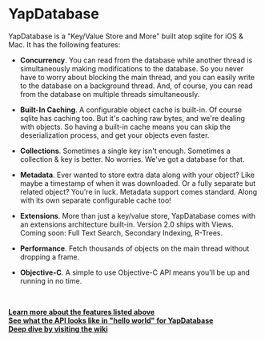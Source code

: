 YapDatabase
===========

YapDatabase is a "Key/Value Store and More" built atop sqlite for iOS & Mac.
It has the following features:

* **Concurrency**. You can read from the database while another thread is simultaneously making modifications to the database. So you never have to worry about blocking the main thread, and you can easily write to the database on a background thread. And, of course, you can read from the database on multiple threads simultaneously.

* **Built-In Caching**. A configurable object cache is built-in. Of course sqlite has caching too. But it's caching raw bytes, and we're dealing with objects. So having a built-in cache means you can skip the deserialization process, and get your objects even faster.

* **Collections**. Sometimes a single key isn't enough. Sometimes a collection & key is better. No worries. We've got a database for that.

* **Metadata**. Ever wanted to store extra data along with your object? Like maybe a timestamp of when it was downloaded. Or a fully separate but related object? You're in luck. Metadata support comes standard. Along with its own separate configurable cache too!
 
* **Extensions**. More than just a key/value store, YapDatabase comes with an extensions architecture built-in. Version 2.0 ships with Views. Coming soon: Full Text Search, Secondary Indexing, R-Trees.
 
* **Performance**. Fetch thousands of objects on the main thread without dropping a frame.

* **Objective-C**. A simple to use Objective-C API means you'll be up and running in no time.

<br/>

**[Learn more about the features listed above](https://github.com/yaptv/YapDatabase/wiki/What-is-YapDatabase)**<br/>
**[See what the API looks like in "hello world" for YapDatabase](https://github.com/yaptv/YapDatabase/wiki/Hello-World)**<br/>
**[Deep dive by visiting the wiki](https://github.com/yaptv/YapDatabase/wiki)**<br/>
